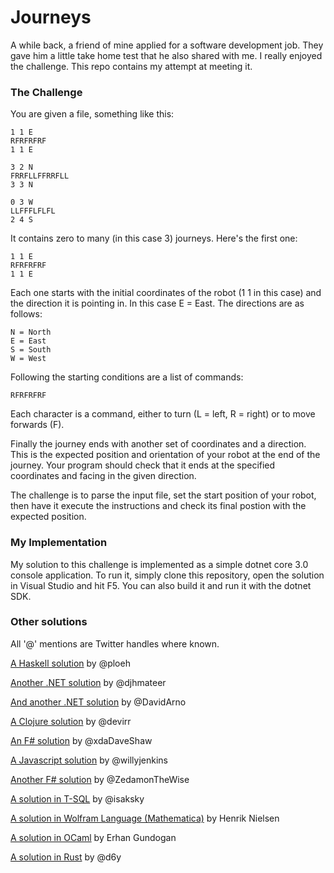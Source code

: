 # Journeys

A while back, a friend of mine applied for a software development job. They gave him a little take home test that he also shared with me.
I really enjoyed the challenge. This repo contains my attempt at meeting it.

### The Challenge

You are given a file, something like this:
```
1 1 E
RFRFRFRF
1 1 E

3 2 N
FRRFLLFFRRFLL
3 3 N

0 3 W
LLFFFLFLFL
2 4 S
```
It contains zero to many (in this case 3) journeys. 
Here's the first one:
```
1 1 E
RFRFRFRF
1 1 E
```
Each one starts with the initial coordinates of the robot (1 1 in this case) and the direction it is pointing in. In this case E = East.
The directions are as follows:
```
N = North
E = East
S = South
W = West
```
Following the starting conditions are a list of commands:
```
RFRFRFRF
```
Each character is a command, either to turn (L = left, R = right) or to move forwards (F).

Finally the journey ends with another set of coordinates and a direction. This is the expected position and orientation of your robot at the 
end of the journey. Your program should check that it ends at the specified coordinates and facing in the given direction.

The challenge is to parse the input file, set the start position of your robot, then have it execute the instructions and check its final postion with 
the expected position.

### My Implementation

My solution to this challenge is implemented as a simple dotnet core 3.0 console application. To run it, simply clone this repository,
open the solution in Visual Studio and hit F5. You can also build it and run it with the dotnet SDK.

### Other solutions

All '@' mentions are Twitter handles where known.

[A Haskell solution](https://blog.ploeh.dk/2019/10/28/a-basic-haskell-solution-to-the-robot-journeys-coding-exercise/)
by @ploeh

[Another .NET solution](https://github.com/djhmateer/Journeys)
by @djhmateer

[And another .NET solution](https://github.com/DavidArno/Journeys)
by @DavidArno

[A Clojure solution](https://gist.github.com/devirr/4b38992d858f98d5617998ac012928c6)
by @devirr

[An F# solution](https://gist.github.com/xdaDaveShaw/faad35ccd89e72a221e2a1d428e6b321)
by @xdaDaveShaw

[A Javascript solution](https://gist.github.com/jenko3000/1193c3a6824be336940060c6f3f81490)
by @willyjenkins

[Another F# solution](https://github.com/ZaymonFC/ToyRobot)
by @ZedamonTheWise

[A solution in T-SQL](https://gist.github.com/isaksky/8f9dd4189d1563b49c038bff73ead181)
by @isaksky

[A solution in Wolfram Language (Mathematica)](https://www.wolframcloud.com/obj/henrik4/Published/journeys.nb)
by Henrik Nielsen

[A solution in OCaml](https://github.com/erhangundogan/journeys)
by Erhan Gundogan

[A solution in Rust](https://github.com/d6y/journeys)
by @d6y

